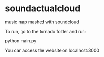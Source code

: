 soundactualcloud
================

music map mashed with soundcloud

To run, go to the tornado folder and run:

python main.py

You can access the website on localhost:3000
